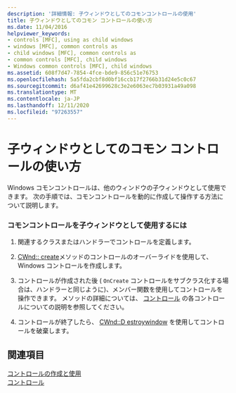 ```yaml
---
description: '詳細情報: 子ウィンドウとしてのコモンコントロールの使用'
title: 子ウィンドウとしてのコモン コントロールの使い方
ms.date: 11/04/2016
helpviewer_keywords:
- controls [MFC], using as child windows
- windows [MFC], common controls as
- child windows [MFC], common controls as
- common controls [MFC], child windows
- Windows common controls [MFC], child windows
ms.assetid: 608f7d47-7854-4fce-bde9-856c51e76753
ms.openlocfilehash: 5a5fda2cbf8d0bf16ccb17f2766b31d24e5c0c67
ms.sourcegitcommit: d6af41e42699628c3e2e6063ec7b03931a49a098
ms.translationtype: MT
ms.contentlocale: ja-JP
ms.lasthandoff: 12/11/2020
ms.locfileid: "97263557"
---
```

# <a name="using-a-common-control-as-a-child-window"></a>子ウィンドウとしてのコモン コントロールの使い方

Windows コモンコントロールは、他のウィンドウの子ウィンドウとして使用できます。 次の手順では、コモンコントロールを動的に作成して操作する方法について説明します。

### <a name="to-use-a-common-control-as-a-child-window"></a>コモンコントロールを子ウィンドウとして使用するには

1. 関連するクラスまたはハンドラーでコントロールを定義します。

1. [CWnd:: create](../mfc/reference/cwnd-class.md#create)メソッドのコントロールのオーバーライドを使用して、Windows コントロールを作成します。

1. コントロールが作成された後 ( `OnCreate` コントロールをサブクラス化する場合は、ハンドラーと同じように)、メンバー関数を使用してコントロールを操作できます。 メソッドの詳細については、 [コントロール](../mfc/controls-mfc.md) の各コントロールについての説明を参照してください。

1. コントロールが終了したら、 [CWnd::D estroywindow](../mfc/reference/cwnd-class.md#destroywindow) を使用してコントロールを破棄します。

## <a name="see-also"></a>関連項目

[コントロールの作成と使用](../mfc/making-and-using-controls.md)<br/>
[コントロール](../mfc/controls-mfc.md)
